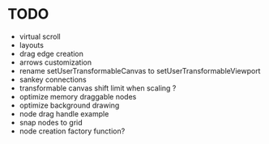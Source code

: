 # TODO

- virtual scroll
- layouts
- drag edge creation
- arrows customization
- rename setUserTransformableCanvas to setUserTransformableViewport
- sankey connections
- transformable canvas shift limit when scaling ?
- optimize memory draggable nodes
- optimize background drawing
- node drag handle example
- snap nodes to grid
- node creation factory function?
